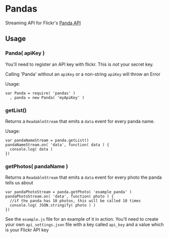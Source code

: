 Pandas
====
Streaming API for Flickr's [Panda API][pandas-api]

## Usage

### Panda( apiKey )

You'll need to register an API key with flickr. This is *not* your secret key.

Calling 'Panda' without an `apiKey` or a non-string `apiKey` will throw an
 Error

Usage:

```
var Panda = require( 'pandas' )
  , panda = new Panda( 'myApiKey' )
```

### getList()

Returns a `ReadableStream` that emits a `data` event for every panda name.

Usage:

```
var pandaNameStream = panda.getList()
pandaNameStream.on( 'data', function( data ) {
  console.log( data )
})

```

### getPhotos( pandaName )

Returns a `ReadableStream` that emits a `data` event for every photo the panda
 tells us about

```
var pandaPhotoStream = panda.getPhoto( 'example panda' )
pandaPhotoStream.on( 'data', function( photo ) {
  //if the panda has 10 photos, this will be called 10 times
  console.log( JSON.stringify( photo ) )
})
```

See the `example.js` file for an example of it in action. You'll need to create
 your own `api_settings.json` file with a key called `api_key` and a value
 which is your Flickr API key

[pandas-api]:http://code.flickr.com/blog/2009/03/03/panda-tuesday-the-history-of-the-panda-new-apis-explore-and-you/
